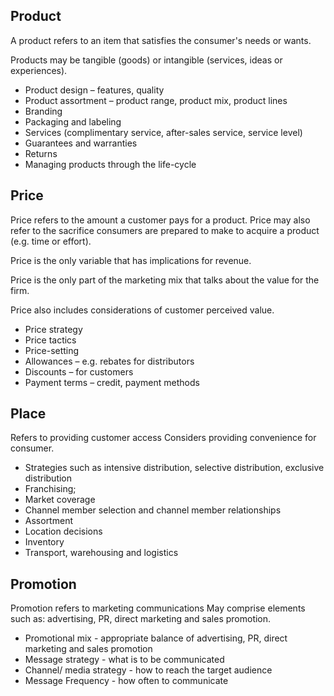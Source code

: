 ## Product
A product refers to an item that satisfies the consumer's needs or wants.

Products may be tangible (goods) or intangible (services, ideas or experiences).

* Product design – features, quality
* Product assortment – product range, product mix, product lines
* Branding
* Packaging and labeling
* Services (complimentary service, after-sales service, service level)
* Guarantees and warranties
* Returns
* Managing products through the life-cycle

## Price
Price refers to the amount a customer pays for a product.
Price may also refer to the sacrifice consumers are prepared to make to acquire a product (e.g. time or effort).

Price is the only variable that has implications for revenue.

Price is the only part of the marketing mix that talks about the value for the firm.

Price also includes considerations of customer perceived value.


* Price strategy
* Price tactics
* Price-setting
* Allowances – e.g. rebates for distributors
* Discounts – for customers
* Payment terms – credit, payment methods

## Place
Refers to providing customer access
Considers providing convenience for consumer.

* Strategies such as intensive distribution, selective distribution, exclusive distribution
* Franchising;
* Market coverage
* Channel member selection and channel member relationships
* Assortment
* Location decisions
* Inventory
* Transport, warehousing and logistics


## Promotion
Promotion refers to marketing communications
May comprise elements such as: advertising, PR, direct marketing and sales promotion.

* Promotional mix - appropriate balance of advertising, PR, direct marketing and sales promotion
* Message strategy - what is to be communicated
* Channel/ media strategy - how to reach the target audience
* Message Frequency - how often to communicate